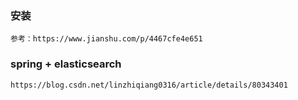 ### 安装
    参考：https://www.jianshu.com/p/4467cfe4e651
    
### spring + elasticsearch 
    https://blog.csdn.net/linzhiqiang0316/article/details/80343401